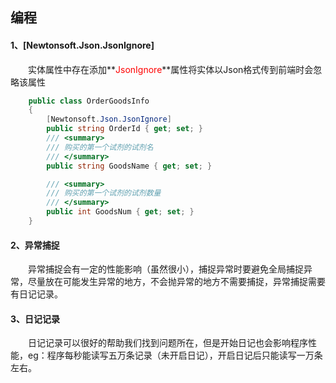 ## 编程

#### **1、[Newtonsoft.Json.JsonIgnore]**

　　实体属性中存在添加**<font color = "red">JsonIgnore</font>**属性将实体以Json格式传到前端时会忽略该属性

```C#
    public class OrderGoodsInfo
    {
        [Newtonsoft.Json.JsonIgnore]
        public string OrderId { get; set; }
        /// <summary>
        /// 购买的第一个试剂的试剂名
        /// </summary>
        public string GoodsName { get; set; }

        /// <summary>
        /// 购买的第一个试剂的试剂数量
        /// </summary>
        public int GoodsNum { get; set; }
    }
```

#### 2、异常捕捉

　　异常捕捉会有一定的性能影响（虽然很小），捕捉异常时要避免全局捕捉异常，尽量放在可能发生异常的地方，不会抛异常的地方不需要捕捉，异常捕捉需要有日记记录。

#### 3、日记记录 

　　日记记录可以很好的帮助我们找到问题所在，但是开始日记也会影响程序性能，eg：程序每秒能读写五万条记录（未开启日记），开启日记后只能读写一万条左右。